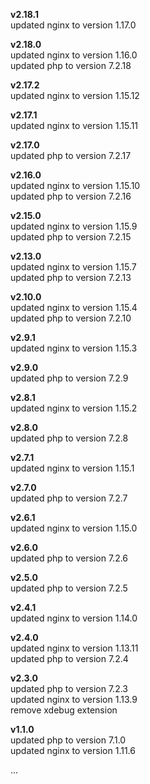 **v2.18.1**    
updated nginx to version 1.17.0   

**v2.18.0**    
updated nginx to version 1.16.0   
updated php to version 7.2.18   

**v2.17.2**    
updated nginx to version 1.15.12   

**v2.17.1**    
updated nginx to version 1.15.11   

**v2.17.0**    
updated php to version 7.2.17  

**v2.16.0**   
updated nginx to version 1.15.10      
updated php to version 7.2.16  

**v2.15.0**   
updated nginx to version 1.15.9   
updated php to version 7.2.15   

**v2.13.0**   
updated nginx to version 1.15.7   
updated php to version 7.2.13   

**v2.10.0**   
updated nginx to version 1.15.4   
updated php to version 7.2.10   

**v2.9.1**   
updated nginx to version 1.15.3   

**v2.9.0**   
updated php to version 7.2.9 

**v2.8.1**   
updated nginx to version 1.15.2

**v2.8.0**   
updated php to version 7.2.8 

**v2.7.1**   
updated nginx to version 1.15.1 

**v2.7.0**   
updated php to version 7.2.7  

**v2.6.1**   
updated nginx to version 1.15.0 

**v2.6.0**   
updated php to version 7.2.6    

**v2.5.0**   
updated php to version 7.2.5   
   
**v2.4.1**   
updated nginx to version 1.14.0 

**v2.4.0**   
updated nginx to version 1.13.11    
updated php to version 7.2.4    

**v2.3.0**  
updated php to version 7.2.3   
updated nginx to version 1.13.9    
remove xdebug extension    

**v1.1.0**  
updated php to version 7.1.0   
updated nginx to version 1.11.6   
   
...

